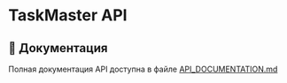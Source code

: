 # TaskMaster API

## 📖 Документация

Полная документация API доступна в файле [API_DOCUMENTATION.md](./API_DOCUMENTATION.md)
